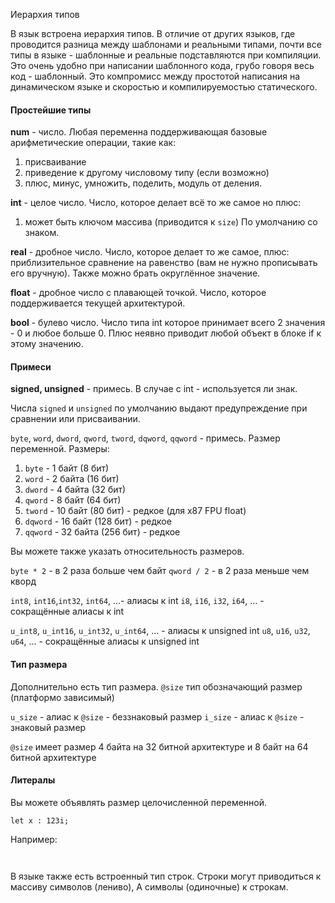 Иерархия типов

В язык встроена иерархия типов. В отличие от других языков, где проводится разница между 
шаблонами и реальными типами, почти все типы в языке - шаблонные и реальные подставляются при компиляции. Это очень удобно при написании шаблонного кода, 
грубо говоря весь код - шаблонный. Это компромисс между простотой написания на динамическом языке и скоростью и компилируемостью статического.

#### Простейшие типы

**num** - число. Любая переменна поддерживающая базовые арифметические операции, такие как:
1) присваивание
2) приведение к другому числовому типу (если возможно)
3) плюс, минус, умножить, поделить, модуль от деления.

**int** - целое число. Число, которое делает всё то же самое но плюс:
1) может быть ключом массива (приводится к `size`)
По умолчанию со знаком.

**real** - дробное число. Число, которое делает то же самое, плюс: приблизительное сравнение на равенство (вам не нужно прописывать его вручную). Также можно брать округлённое значение.

**float** - дробное число с плавающей точкой. Число, которое поддерживается текущей архитектурой.

**bool** - булево число. Число типа int которое принимает всего 2 значения - 0 и любое больше 0. Плюс неявно приводит любой объект в блоке if к этому значению.

#### Примеси

**signed, unsigned** - примесь. В случае с int - используется ли знак.

Числа `signed` и `unsigned` по умолчанию выдают предупреждение 
при сравнении или присваивании.

`byte`, `word`, `dword`, `qword`, `tword`, `dqword`, `qqword` - примесь. Размер переменной.
Размеры:
1) `byte` - 1 байт (8 бит)
2) `word` - 2 байта (16 бит)
3) `dword` - 4 байта (32 бит)
4) `qword` - 8 байт (64 бит)
5) `tword` - 10 байт (80 бит) - редкое (для x87 FPU float)
6) `dqword` - 16 байт (128 бит) - редкое
7) `qqword` - 32 байта (256 бит) - редкое

Вы можете также указать относительность размеров.

`byte * 2` - в 2 раза больше чем байт
`qword / 2` - в 2 раза меньше чем кворд

`int8`, `int16`,`int32`, `int64`, ...- алиасы к int
`i8`, `i16`, `i32`, `i64`, ... - сокращённые алиасы к int

`u_int8`, `u_int16`, `u_int32`, `u_int64`, ... - алиасы к unsigned int
`u8`, `u16`, `u32`, `u64`, ... - сокращённые алиасы к unsigned int

#### Тип размера

Дополнительно есть тип размера. 
`@size` тип обозначающий размер (платформо зависимый)

`u_size` - алиас к `@size` - беззнаковый размер
`i_size` - алиас к `@size` - знаковый размер

`@size` имеет размер 4 байта на 32 битной архитектуре
и 8 байт на 64 битной архитектуре
#### Литералы

Вы можете объявлять размер целочисленной переменной.

`let x : 123i;`

Например:

```
 
```

В языке также есть встроенный тип строк.
Строки могут приводиться к массиву символов (лениво),
А символы (одиночные) к строкам.
